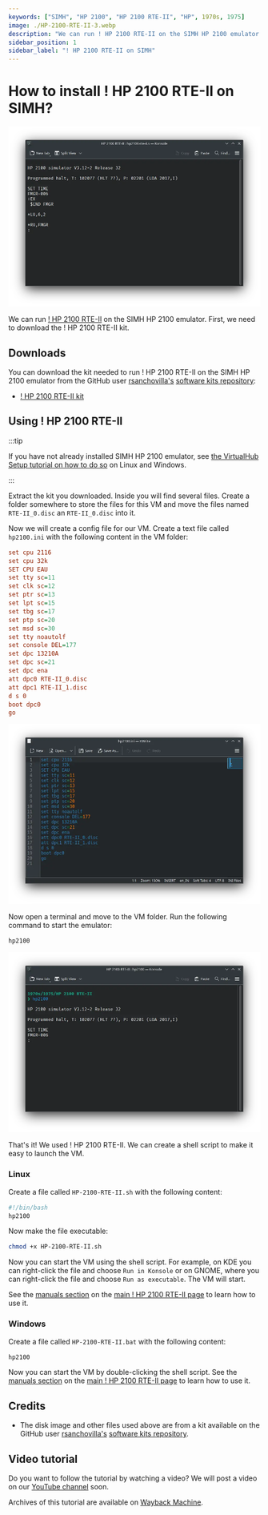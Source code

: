 ```yaml
---
keywords: ["SIMH", "HP 2100", "HP 2100 RTE-II", "HP", 1970s, 1975]
image: ./HP-2100-RTE-II-3.webp
description: "We can run ! HP 2100 RTE-II on the SIMH HP 2100 emulator. First, we need to download the ! HP 2100 RTE-II kit. You can download the kit needed to run ! HP 2100 RTE-II on the SIMH HP 2100 emulator from the GitHub user rsanchovilla's software kits repository:"
sidebar_position: 1
sidebar_label: "! HP 2100 RTE-II on SIMH"
---
```


# How to install ! HP 2100 RTE-II on SIMH?

![SIMH HP 2100 emulator with ! HP 2100 RTE-II](./HP-2100-RTE-II-3.webp)

We can run [! HP 2100 RTE-II](/1970s/1975/hp2100rte) on the SIMH HP 2100 emulator. First, we need to download the ! HP 2100 RTE-II kit.

## Downloads

You can download the kit needed to run ! HP 2100 RTE-II on the SIMH HP 2100 emulator from the GitHub user [rsanchovilla's](https://github.com/rsanchovilla/) [software kits repository](https://github.com/rsanchovilla/Software_Kits):

- [! HP 2100 RTE-II kit](https://github.com/rsanchovilla/Software_Kits/raw/master/HP/RTE-II.zip)

## Using ! HP 2100 RTE-II

:::tip

If you have not already installed SIMH HP 2100 emulator, see [the VirtualHub Setup tutorial on how to do so](https://setup.virtualhub.eu.org/simh-hp2100/) on Linux and Windows.

:::

Extract the kit you downloaded. Inside you will find several files. Create a folder somewhere to store the files for this VM and move the files named `RTE-II_0.disc` an `RTE-II_0.disc` into it.

Now we will create a config file for our VM. Create a text file called `hp2100.ini` with the following content in the VM folder:

```ini
set cpu 2116
set cpu 32k
SET CPU EAU
set tty sc=11
set clk sc=12
set ptr sc=13
set lpt sc=15
set tbg sc=17
set ptp sc=20
set msd sc=30
set tty noautolf
set console DEL=177
set dpc 13210A
set dpc sc=21
set dpc ena
att dpc0 RTE-II_0.disc
att dpc1 RTE-II_1.disc
d s 0
boot dpc0
go
```

![hp2100.ini](./HP-2100-RTE-II-1.webp)

Now open a terminal and move to the VM folder. Run the following command to start the emulator:

```bash
hp2100
```

![hp2100](./HP-2100-RTE-II-2.webp)

That's it! We used ! HP 2100 RTE-II. We can create a shell script to make it easy to launch the VM.

### Linux

Create a file called `HP-2100-RTE-II.sh` with the following content:

```bash
#!/bin/bash
hp2100
```

Now make the file executable:

```bash
chmod +x HP-2100-RTE-II.sh
```

Now you can start the VM using the shell script. For example, on KDE you can right-click the file and choose `Run in Konsole` or on GNOME, where you can right-click the file and choose `Run as executable`. The VM will start.

See the [manuals section](/1970s/1975/hp2100rte-ii/#manuals) on the [main ! HP 2100 RTE-II page](/1970s/1975/hp2100rte-ii/) to learn how to use it.

### Windows

Create a file called `HP-2100-RTE-II.bat` with the following content:

```bash
hp2100
```

Now you can start the VM by double-clicking the shell script. See the [manuals section](/1970s/1975/hp2100rte-ii/#manuals) on the [main ! HP 2100 RTE-II page](/1970s/1975/hp2100rte-ii/) to learn how to use it.

## Credits

- The disk image and other files used above are from a kit available on the GitHub user [rsanchovilla's](https://github.com/rsanchovilla/) [software kits repository](https://github.com/rsanchovilla/Software_Kits).

## Video tutorial

Do you want to follow the tutorial by watching a video? We will post a video on our [YouTube channel](https://www.youtube.com/@virtua1hub) soon.

Archives of this tutorial are available on [Wayback Machine](https://web.archive.org/web/*/https://virtualhub.eu.org/1970s/1975/hp2100rte-ii/simh/).

